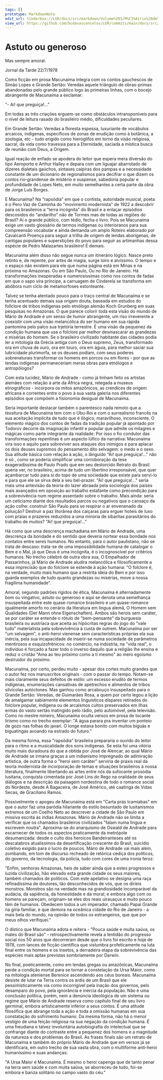 ```yaml
---
tags: []
prototype: MarkdownNote
edit_url: tinderbox://LGR/docs/src/markdown/Volume%201/M%C3%A1rio%20de%20Andrade?view=outline+select=1658234628
view_url: https://github.com/bcdavasconcelos/LGR/commits/main/docs/src/markdown/volume-1/m-rio-de-andrade/astuto-ou-generoso.md
---
```


# Astuto ou generoso

Mas sempre amoral.    
    
Jornal da Tarde  22/7/1978    
    
Como ficção em prosa Macunaíma integra com os contos gauchescos de Simão Lopes e Grande Sertão: Veredas aquele triângulo de obras-primas abandonadas pelo grande público logo às primeiras linhas, com o bocejo abrangente de Macunaíma a exclamar:    
    
"- Ai! que preguiça!..."    
    
Em todas as três criações erguem-se como obstáculos intransponíveis para o nível de leitura rasado do brasileiro médio, dificuldades peculiares.     
    
Em Grande Sertão: Veredas a floresta espessa, luxuriante de vocábulos arcaicos, indígenas, específicos de zonas de erudição como à botânica, a zoologia, etc - tudo erigido como hieróglifos em torno da visão religiosa, sacral, da vida como travessia para a Eternidade, saciada a mística busca de reunião com Deus, a Origem.    
    
Igual reação de enfado se apodera do leitor que espera mera diversão do tipo Aeroporto e Arthur Hailey e depara com um liguajar abarrotado de dizeres dialetais gaúchos, sintaxes caipiras dos pampas e a necessidade constante de um dicionário de regionalismos para decifrar o que dizem os contos rio-grandense de mistério e suspense, sabedoria popular e profundidade de Lopes Neto, em muito semelhantes a certa parte da obra de Jorge Luís Borges.    
    
E Macunaíma? Na "rapsódia" em que o contista, autoridade musical, poeta é o Pero Vaz de Caminha do "movimento modernista" de 1922 a descobrir para os brasileiros a "terra incógnita" do Brasil e a enlaçar episódios descosidos do "andarilho" não de Tormes mas de todas as regiões do Brasil? Aí o grande público, com tédio, fecha o livro. Pois se Macunaíma exige um vasto glossário de termos indígenas ou interioranos para sua compreensão vocabular e ainda demanda um amplo Roteiro elaborado por Cavalcanti Proença para seguir a trilha de origem de lendas aborígenas, de cantigas populares e superstições do povo para seguir as artimanhas dessa espécie de Pedro Malazartes brasileiro! É demais.    
    
Macunaíma além disso não segue nunca um itinerário lógico. Nasce preto retinto e, de repente, por artes de magia, surge loiro e alvíssimo. O tempo e o espaço não existem para ele que numa página está em Minas e na próxima no Amazonas. Ou em São Paulo, Ou no Rio de Janeiro. Há transformações inesperadas e numerosíssimas como nos contos de fadas em que o sapo vira príncipe, a carruagem de Cinderela se transforma em abóbora num ciclo de metamorfoses estonteante.    
    
Talvez se tenha atentado pouco para o traço central de Macunaíma e se tenha acentuado demais sua origem douta, baseada em estudos do follclore de tribos indígenas pelo etnólogo alemão Koch Grunberg em suas pesquisas no Amazonas. O que parece colorir toda esta visão do mundo de Mário de Andrade é um senso de humor abrangente, um riso irreverente a coexistir com uma visão melancólica do ser humano em sua rápida pantomina pelo palco sua trjetória terrestre. É uma visão da pequenez da condição humana que usa o folclore par melhor desmascarar as grandezas e misérias do homem. Se o brasileiro civilizado habitante das cidades podia ler a mitologia da Grécia antiga com o Deus supremo, Zeus, transformado ora em chuva de ouro, ora em touro, ora em águia, para melhor saciar sua lubricidade plurimorfa, se os deuses podiam,  com seus poderes sobrenaturais transformar os homens em porcos ou em flores - por que as lendas indígenas permaneceriam meras obras para etnólogos e antropólogos?    
    
Com esta lucidez, Mário de Andrade - como já tinham feito os artistas alemães com relação à arte da África negra, relegada a museus etnográficos - incorpora os mitos amazônicos, as crendices de origem africana e correntes entre o povo à sua vasta galeria nos diferentes episódios que compõem a fisionomia desigual de Macunaíma.    
    
Seria importante destacar também o parentesco nada remoto que a tessitura de Macunaíma tem com o Ubu-Roi e com o surrealismo francês na sua aceitação implicita de tudo que é ilógico, maravilhoso, inconsciente. O elemento mágico dos contos de fadas da tradição popular já apontado por Todorov decorre da imaginação infantil e popular que admite os milagres e mágicas como parte integrante da realidade. Por isso o fio condutor das transformações repentinas é um aspecto lúfico da narrativa: Macunaíma vira isso e aquilo para sobreviver aos ataques dos inimigos e para aplacar os dois deuses supremos do pensamento dito selvagem: o medo e o sexo. Sua atitude básica com relação à ação, o lânguido "Ai! que preguiça!..." não é só , como se poderia simplificar uma corroboração da tese exageradíssima de Paulo Prado que em seu destorcido Retrato do Brasil queria ver, no brasileiro,  acima de tudo um libertino irresponsável, que quer açambarcar tudo para si do topo de uma sociedade que existe para servi-lo e para que ele se sirva dela a seu bel-prazer. "Ai! que preguiça!..." seria mais uma antevisão da teoria do lazer abraada pela sociologia dos países mais avançados em oposição ao trabalho estafante como precondição para a sobrevivência num regime assentado sobre o trabalho. Mais ainda: seria um ceticismo diante dos resultados parcos ou negativos que o cansaço da ação colhe: construir São Paulo para se respirar o ar envenenado da poluição? Destruir a paz litorânea dos caiçaras para erguer hoteis de luxo com praias e prazeres reduzidos a uma minoria de sibaritas parasitários do trabalho de muitos? "Ai! que preguiça!..."    
    
Há como que uma descrença machadiana em Mário de Andrade, uma descrença da bondade e do sentido que deveria nortear essa bondade nos contatos entre seres humanos. No entanto, para o autor paulistano, não se trata de descaso: trata-se de uma impossibilidade humana de catalogar o Bem e o Mal, já que Deus é uma incógnita, é o incognoscível por critérios humanos. No trecho célebre de outra obra sua, O Empalhador de Passarinhos, já Mário de Andrade aludira melancólica e filosoficamente a essa imprecisão que do folclore se estende à ação humana: "O folclore é, na verdade, muito mais humano que a restrita ideia do Bem e por isso guarda exemplos de tudo quanto grandezas ou misérias, move a nossa fragílima humanidade".    
    
Amoral, segundo padrões rígidos de ética, Macunaíma é alternadamente bom ou vingativo, astuto ou generoso e aqui se denota uma semelhança insuspeitada entre este quase-romance brasileiro e um quase-romance igualmente amorfo no cenário da literatura em língua alemã, O Homem sem Qualidades (Der Mann ohne Eigenschaften). Ambos são herois sem caráter, se por caráter se entende o rótulo de "bem-pensante" da burguesia brasileira ou austríaca que aceita as hipócritas regras do jogo do "vale tudo" materialista pela sobrevivência à custa de outrem. Macunaíma por ser "um selvagem", o anti-heroi vienense sem características próprias ela sua inércia, pela sua incapacidade de inserir-se numa sociedade de parâmetros mentirosos e esquizofrênicos: no comércio, na indústria, na "vida real", o indivíduo é forçado a fazer todo o inverso daquilo que a religião lhe ensina e reduz o cristão "Ama ao teu próximo como a ti mesmo" ao mero egoísmo destruidor do próximo.    
    
Macunaíma, por certo, perdeu muito - apesar dos cortes muito grandes que o autor fez nos manuscritos originais -  com o passar do tempo. Notam-se mais claramente seus defeitos de estilo: um excesso erudito de termos indígenas, enumerações cansativas de apetrechos e alimentos de tribos silvícolas autóctones. Mas ganhou como arcabouço insuspeitado para o Grande Sertão: Veredas, de Guimarães Rosa, a quem por certo legou a lição de amalgamar sabiamente elementos linguísticos díspares retirados do folclore popular, indígena ou de arcaísmos cultos preservados em ilhas ermas do vasto sertão inatingido pelo rádio, pelo automóvel, pela televisão. Como no mestre mineiro, Macunaíma oculta versos em prosa de tocante lirismo como no trecho exemplar: "A água parara pra inventar um ponteio de gozo nas folhas do javari. O longe estava bonito com muitos biguás e biguatingas avoando na estrado do futuro."    
    
Da mesma forma, essa "rapsódia" brasileira prepararia o ouvido do leitor para o ritmo e a musicalidade dos sons indígenas. Se esta foi uma vitória muito mais duradoura do que a obtida por José de Alencar, ao qual Mário de Andrade se irmana graças a um indianismo impregnado de adimiração artística, de outra forma o "heroi sem caráter" serviria de praxis real da teoria modernista de incorporação de temas e situações brasileiros à nossa literatura, finalmente libertando as artes entre nós da sufocante prosódia lusitana, conquista cimentada por José Lins do Rego na oralidade de seus diálogos e na descrição da paisagem nordestina de todo o romance social do Nordeste, desde A Bagaceira, de José Américo, até  caatinga de Vidas Secas, de Graciliano Ramos.    
    
Possivelmente o apogeu de Macunaíma está em "Carta prás Icamiabas" em que o autor faz uma paródia hilariante do estilo besuntado de lusitanismos extremos de um Coelho Neto ao descrever a cidade de São Paulo em missiva escrita às índias Amazonas. Mário de Andrade não se limita a verificar que os chamados brasileiros civilizados "falam numa língua e escrevem noutra". Aproxima-se do anarquismo de Oswald de Andrade para escarnecer de todos os aspectos praticamente da metrópole desumanizada: desde o culto dos heroicos Bandeiranteses até os descalabros atualíssimos da desertificação crescente do Brasil, suicídio coletivo exigido para o lucro de poucos. Mário de Andrade vai mais além, zombando, em tom de discurso recheado de retórica cediça dos políticos, do governo, da tecnologia, da polícia, tudo com cores de uma ironia feroz:    
    
"Enfim, senhoras Amazonas, heis de saber ainda que a estes progressos e luzida civilização, hão elevado esta grande cidade os seus maiores, também chamados de politicos. Com este apelativo se designa uma raça refinadíssima de doutores, tão desconhecidos de vós, que os diríeis monstros. Monstros são na verdade mas na grandiosidade incomparável da audácia, da sapiência, da honestidade e da moral; e embora algo com os homens se pareçam, originam-se eles dos reais uirauaçus e muito pouco têm de humanos. Obedecem todos a um imperador, chamado Papai Grande na gíria familiar, e que demora na oceânica cidade do Rio de Janeiro - a mais bela do mundo, na opinião de todos os estrangeiros, que que por meus olhos verifiquei."    
    
O dístico que Macunaíma adota e reitera - "Pouca saúde e muita saúva, os males do Brasil são" - retrospectivamente revela a lentidão do progresso social nos 50 anos que decorreram desde que o livro foi escrito e hoje de 1978, com lances de ficção científica que vislumbra profeticamente na luta final entre os homens e os insetos, a derradeira etapa da sobrevivência das espécies mais aptas previstas sombriamente por Darwin.    
    
No final, poeticamente, como em lendas gregas ou amazônicas, Macunaíma perde a condição mortal para se tornar a constelação da Ursa Maior, como na mitologia ateniense Berenice ascendendo aos céus boreais. Macunaíma desiste de lutar na Terra contra os ardis de um Brasil que ele pessimisticamente via como incorrigível pela inação dos governos, pelo desamparo do povo, pela ignorância e inércia da população. Não é uma conclusão política, porém, nem a denúncia ideológica de um sistema ou regime que Mário de Andrade reserva como capítulo final de seu livro germinal, embora artisticamente inferior a seus contos. É uma atitude filosófica que abrange toda a ação e toda a omissão humanas em sua constatação do sofrimento humano. Da mesma forma, não há o menor vestígio de uma feição religiosa na sua negação da condição humana. É uma freudiana e talvez involuntária autobiografia do intelectual que se confrange diante do contraste entre a pequenez dos homens e a magnitude da natureza e dos problemas do Brasil. As frases finais são um retrato de Macunaíma e também do próprio Mário de Andrade que em versos já se identificara, em outro trecho de sua vasta obra, com o multiforme anti-heroi humaníssimo e suas andanças:    
    
"A Ursa Maior é Macunaíma. É mesmo o heroi capenga que de tanto penar na terra sem saúde e com muita saúva, se aborreceu de tudo, foi-se embora e banza solitário no campo vasto do céu."

